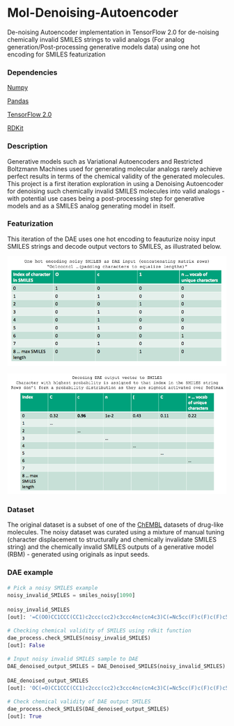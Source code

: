 # Mol-Denoising-Autoencoder

De-noising Autoencoder implementation in TensorFlow 2.0 for de-noising chemically invalid SMILES strings to valid analogs (For analog generation/Post-processing generative models data) using one hot encoding for SMILES featurization

### Dependencies
[Numpy](https://anaconda.org/conda-forge/numpy)

[Pandas](https://anaconda.org/conda-forge/pandas)

[TensorFlow 2.0](https://www.tensorflow.org/install)

[RDKit](https://www.rdkit.org/docs/Install.html)


### Description
Generative models such as Variational Autoencoders and Restricted Boltzmann Machines used for generating molecular analogs rarely achieve perfect results in terms of the chemical validity of the generated molecules. This project is a first iteration exploration in using a Denoising Autoencoder for denoising such chemically invalid SMILES molecules into valid analogs - with potential use cases being a post-processing step for generative models and as a SMILES analog generating model in itself. 

### Featurization
This iteration of the DAE uses one hot encoding to feauturize noisy input SMILES strings and decode output vectors to SMILES, as illustrated below.

![](images/DAE_img1.png)

![](images/DAE_img2.png) 

### Dataset

The original dataset is a subset of one of the [ChEMBL](https://www.ebi.ac.uk/chembl/) datasets of drug-like molecules. The noisy dataset was curated using a mixture of manual tuning (character displacement to structurally and chemically invalidate SMILES string) and the chemically invalid SMILES outputs of a generative model (RBM) - generated using originals as input seeds. 

### DAE example

```python
# Pick a noisy SMILES example
noisy_invalid_SMILES = smiles_noisy[1090]

noisy_invalid_SMILES
[out]: '=C(OO)CC1CCC(CC1)c2ccc(cc2)c3ccc4nc(cn4c3)C(=Nc5cc(F)c(F)c(F)c5)O'
```

```python
# Checking chemical validity of SMILES using rdkit function
dae_process.check_SMILES(noisy_invalid_SMILES)
[out]: False
```

```python
# Input noisy invalid SMILES sample to DAE
DAE_denoised_output_SMILES = DAE_Denoised_SMILES(noisy_invalid_SMILES)

DAE_denoised_output_SMILES
[out]: 'OC(=O)CC1CCC(CC1)c2ccc(cc2)c3ccc4nc(cn4c3)C(=Nc5cc(F)c(F)c(F)c5)O'
```

```python
# Check chemical validity of DAE output SMILES
dae_process.check_SMILES(DAE_denoised_output_SMILES)
[out]: True
```

